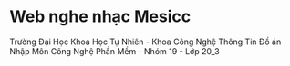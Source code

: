 # Web nghe nhạc Mesicc
Trường Đại Học Khoa Học Tự Nhiên - Khoa Công Nghệ Thông Tin
Đồ án Nhập Môn Công Nghệ Phần Mềm - Nhóm 19 - Lớp 20_3
